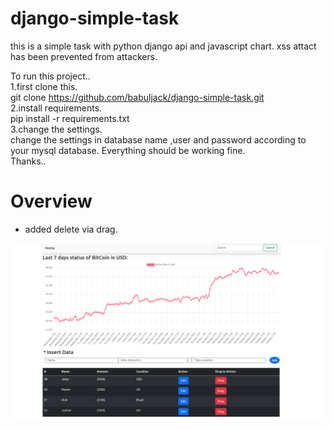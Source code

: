 
# django-simple-task
this is a simple task with python django api and javascript chart.
xss attact has been prevented from attackers.

To run this project..<br>
1.first clone this.<br>
git clone https://github.com/babuljack/django-simple-task.git <br>
2.install requirements.<br>
pip install -r requirements.txt <br>
3.change the settings.<br>
change the settings in database name ,user and password according to your mysql database.
Everything should be working fine.<br>
Thanks..


# Overview
* added delete via drag.

![alt text](latest.png)


